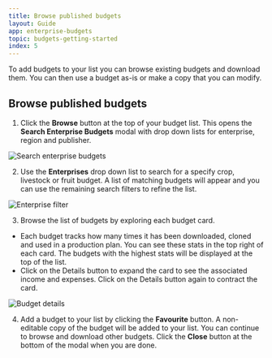 ```yaml
---
title: Browse published budgets
layout: Guide
app: enterprise-budgets
topic: budgets-getting-started
index: 5
---
```


To add budgets to your list you can browse existing budgets and download them. You can then use a budget as-is or make a copy that you can modify.

## Browse published budgets

1. Click the **Browse** button at the top of your budget list. This opens the **Search Enterprise Budgets** modal with drop down lists for enterprise, region and publisher.

![Search enterprise budgets](/images/guides/enterprise-budgets/search_enterprise_budgets.jpg)

2. Use the **Enterprises** drop down list to search for a specify crop, livestock or fruit budget. A list of matching budgets will appear and you can use the remaining search filters to refine the list.

![Enterprise filter](/images/guides/enterprise-budgets/enterprise_filter.jpg)

3. Browse the list of budgets by exploring each budget card.

- Each budget tracks how many times it has been downloaded, cloned and used in a production plan. You can see these stats in the top right of each card. The budgets with the highest stats will be displayed at the top of the list.
- Click on the Details button to expand the card to see the associated income and expenses. Click on the Details button again to contract the card.

![Budget details](/images/guides/enterprise-budgets/budget_details.jpg)

4. Add a budget to your list by clicking the **Favourite** button. A non-editable copy of the budget will be added to your list. You can continue to browse and download other budgets. Click the **Close** button at the bottom of the modal when you are done.